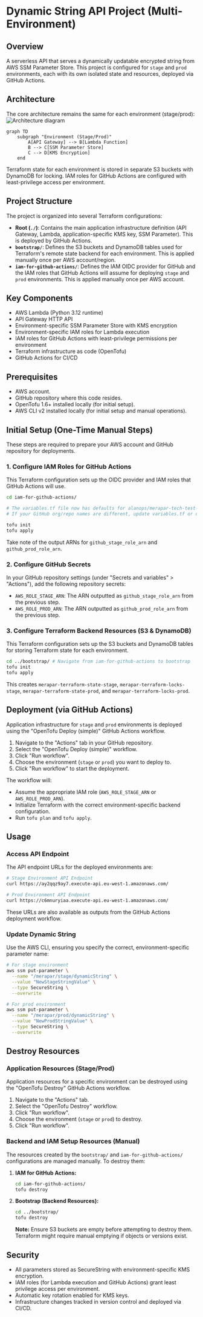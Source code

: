 # Dynamic String API Project (Multi-Environment)

## Overview
A serverless API that serves a dynamically updatable encrypted string from AWS SSM Parameter Store. This project is configured for `stage` and `prod` environments, each with its own isolated state and resources, deployed via GitHub Actions.

## Architecture
The core architecture remains the same for each environment (stage/prod):
![Architecture diagram](https://mermaid.ink/svg/pako:eNptkE1Lw0AQxr9KmLNQm9pE8FAEwYN4EPEgHmR3mo9NdpVsNlGkfvdutk0plB7mYWZ3nvnPM-MqGtC6zrNwYl3mBQ3UxY4J0JXk4r1h9gH5wj1FJz0g2l6jC3C3q7Qb6C3m5Qr6C3m7Q7yD3m5QH5C3m9QX5C3m9Q35D3m7QH5APy4Zv8D7m5kds=)

```mermaid
graph TD
    subgraph "Environment (Stage/Prod)"
        A[API Gateway] --> B[Lambda Function]
        B --> C[SSM Parameter Store]
        C --> D[KMS Encryption]
    end
```
Terraform state for each environment is stored in separate S3 buckets with DynamoDB for locking. IAM roles for GitHub Actions are configured with least-privilege access per environment.

## Project Structure
The project is organized into several Terraform configurations:
-   **Root (`./`)**: Contains the main application infrastructure definition (API Gateway, Lambda, application-specific KMS key, SSM Parameter). This is deployed by GitHub Actions.
-   **`bootstrap/`**: Defines the S3 buckets and DynamoDB tables used for Terraform's remote state backend for each environment. This is applied manually once per AWS account/region.
-   **`iam-for-github-actions/`**: Defines the IAM OIDC provider for GitHub and the IAM roles that GitHub Actions will assume for deploying `stage` and `prod` environments. This is applied manually once per AWS account.

## Key Components
-   AWS Lambda (Python 3.12 runtime)
-   API Gateway HTTP API
-   Environment-specific SSM Parameter Store with KMS encryption
-   Environment-specific IAM roles for Lambda execution
-   IAM roles for GitHub Actions with least-privilege permissions per environment
-   Terraform infrastructure as code (OpenTofu)
-   GitHub Actions for CI/CD

## Prerequisites
-   AWS account.
-   GitHub repository where this code resides.
-   OpenTofu 1.6+ installed locally (for initial setup).
-   AWS CLI v2 installed locally (for initial setup and manual operations).

## Initial Setup (One-Time Manual Steps)

These steps are required to prepare your AWS account and GitHub repository for deployments.

### 1. Configure IAM Roles for GitHub Actions
This Terraform configuration sets up the OIDC provider and IAM roles that GitHub Actions will use.
   ```bash
   cd iam-for-github-actions/
   
   # The variables.tf file now has defaults for alanops/merapar-tech-test-dynamic-string.
   # If your GitHub org/repo names are different, update variables.tf or use a terraform.tfvars file.

   tofu init
   tofu apply 
   ```
   Take note of the output ARNs for `github_stage_role_arn` and `github_prod_role_arn`.

### 2. Configure GitHub Secrets
In your GitHub repository settings (under "Secrets and variables" > "Actions"), add the following repository secrets:
-   `AWS_ROLE_STAGE_ARN`: The ARN outputted as `github_stage_role_arn` from the previous step.
-   `AWS_ROLE_PROD_ARN`: The ARN outputted as `github_prod_role_arn` from the previous step.

### 3. Configure Terraform Backend Resources (S3 & DynamoDB)
This Terraform configuration sets up the S3 buckets and DynamoDB tables for storing Terraform state for each environment.
   ```bash
   cd ../bootstrap/ # Navigate from iam-for-github-actions to bootstrap
   tofu init
   tofu apply
   ```
   This creates `merapar-terraform-state-stage`, `merapar-terraform-locks-stage`, `merapar-terraform-state-prod`, and `merapar-terraform-locks-prod`.

## Deployment (via GitHub Actions)

Application infrastructure for `stage` and `prod` environments is deployed using the "OpenTofu Deploy (simple)" GitHub Actions workflow.
1.  Navigate to the "Actions" tab in your GitHub repository.
2.  Select the "OpenTofu Deploy (simple)" workflow.
3.  Click "Run workflow".
4.  Choose the environment (`stage` or `prod`) you want to deploy to.
5.  Click "Run workflow" to start the deployment.

The workflow will:
-   Assume the appropriate IAM role (`AWS_ROLE_STAGE_ARN` or `AWS_ROLE_PROD_ARN`).
-   Initialize Terraform with the correct environment-specific backend configuration.
-   Run `tofu plan` and `tofu apply`.

## Usage

### Access API Endpoint
The API endpoint URLs for the deployed environments are:
```bash
# Stage Environment API Endpoint
curl https://ay2qqz9ay7.execute-api.eu-west-1.amazonaws.com/

# Prod Environment API Endpoint
curl https://c6mnuryiaa.execute-api.eu-west-1.amazonaws.com/
```
These URLs are also available as outputs from the GitHub Actions deployment workflow.

### Update Dynamic String
Use the AWS CLI, ensuring you specify the correct, environment-specific parameter name:
```bash
# For stage environment
aws ssm put-parameter \
  --name "/merapar/stage/dynamicString" \
  --value "NewStageStringValue" \
  --type SecureString \
  --overwrite

# For prod environment
aws ssm put-parameter \
  --name "/merapar/prod/dynamicString" \
  --value "NewProdStringValue" \
  --type SecureString \
  --overwrite
```

## Destroy Resources

### Application Resources (Stage/Prod)
Application resources for a specific environment can be destroyed using the "OpenTofu Destroy" GitHub Actions workflow.
1.  Navigate to the "Actions" tab.
2.  Select the "OpenTofu Destroy" workflow.
3.  Click "Run workflow".
4.  Choose the environment (`stage` or `prod`) to destroy.
5.  Click "Run workflow".

### Backend and IAM Setup Resources (Manual)
The resources created by the `bootstrap/` and `iam-for-github-actions/` configurations are managed manually. To destroy them:
1.  **IAM for GitHub Actions:**
    ```bash
    cd iam-for-github-actions/
    tofu destroy
    ```
2.  **Bootstrap (Backend Resources):**
    ```bash
    cd ../bootstrap/
    tofu destroy
    ```
    **Note:** Ensure S3 buckets are empty before attempting to destroy them. Terraform might require manual emptying if objects or versions exist.

## Security
-   All parameters stored as SecureString with environment-specific KMS encryption.
-   IAM roles (for Lambda execution and GitHub Actions) grant least privilege access per environment.
-   Automatic key rotation enabled for KMS keys.
-   Infrastructure changes tracked in version control and deployed via CI/CD.
